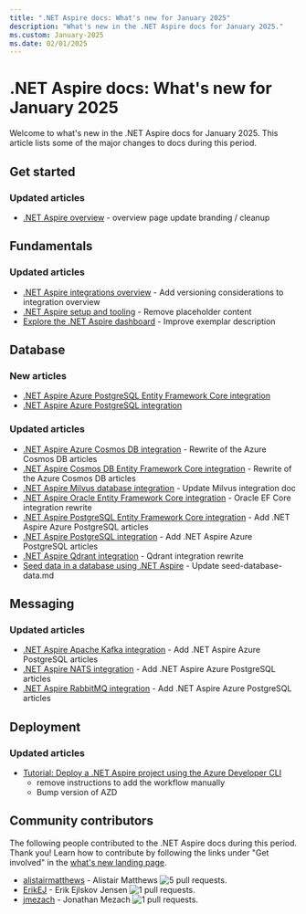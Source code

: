 ```yaml
---
title: ".NET Aspire docs: What's new for January 2025"
description: "What's new in the .NET Aspire docs for January 2025."
ms.custom: January-2025
ms.date: 02/01/2025
---
```


# .NET Aspire docs: What's new for January 2025

Welcome to what's new in the .NET Aspire docs for January 2025. This article lists some of the major changes to docs during this period.

## Get started

### Updated articles

- [.NET Aspire overview](../get-started/aspire-overview.md) - overview page update branding / cleanup

## Fundamentals

### Updated articles

- [.NET Aspire integrations overview](../fundamentals/integrations-overview.md) - Add versioning considerations to integration overview
- [.NET Aspire setup and tooling](../fundamentals/setup-tooling.md) - Remove placeholder content
- [Explore the .NET Aspire dashboard](../fundamentals/dashboard/explore.md) - Improve exemplar description

## Database

### New articles

- [.NET Aspire Azure PostgreSQL Entity Framework Core integration](../database/azure-postgresql-entity-framework-integration.md)
- [.NET Aspire Azure PostgreSQL integration](../database/azure-postgresql-integration.md)

### Updated articles

- [.NET Aspire Azure Cosmos DB integration](../database/azure-cosmos-db-integration.md) - Rewrite of the Azure Cosmos DB articles
- [.NET Aspire Cosmos DB Entity Framework Core integration](../database/azure-cosmos-db-entity-framework-integration.md) - Rewrite of the Azure Cosmos DB articles
- [.NET Aspire Milvus database integration](../database/milvus-integration.md) - Update Milvus integration doc
- [.NET Aspire Oracle Entity Framework Core integration](../database/oracle-entity-framework-integration.md) - Oracle EF Core integration rewrite
- [.NET Aspire PostgreSQL Entity Framework Core integration](../database/postgresql-entity-framework-integration.md) - Add .NET Aspire Azure PostgreSQL articles
- [.NET Aspire PostgreSQL integration](../database/postgresql-integration.md) - Add .NET Aspire Azure PostgreSQL articles
- [.NET Aspire Qdrant integration](../database/qdrant-integration.md) - Qdrant integration rewrite
- [Seed data in a database using .NET Aspire](../database/seed-database-data.md) - Update seed-database-data.md

## Messaging

### Updated articles

- [.NET Aspire Apache Kafka integration](../messaging/kafka-integration.md) - Add .NET Aspire Azure PostgreSQL articles
- [.NET Aspire NATS integration](../messaging/nats-integration.md) - Add .NET Aspire Azure PostgreSQL articles
- [.NET Aspire RabbitMQ integration](../messaging/rabbitmq-integration.md) - Add .NET Aspire Azure PostgreSQL articles

## Deployment

### Updated articles

- [Tutorial: Deploy a .NET Aspire project using the Azure Developer CLI](../deployment/azure/aca-deployment-github-actions.md)
  - remove instructions to add the workflow manually
  - Bump version of AZD

## Community contributors

The following people contributed to the .NET Aspire docs during this period. Thank you! Learn how to contribute by following the links under "Get involved" in the [what's new landing page](index.yml).

- [alistairmatthews](https://github.com/alistairmatthews) - Alistair Matthews ![5 pull requests.](https://img.shields.io/badge/Merged%20Pull%20Requests-5-green)
- [ErikEJ](https://github.com/ErikEJ) - Erik Ejlskov Jensen ![1 pull requests.](https://img.shields.io/badge/Merged%20Pull%20Requests-1-green)
- [jmezach](https://github.com/jmezach) - Jonathan Mezach ![1 pull requests.](https://img.shields.io/badge/Merged%20Pull%20Requests-1-green)
